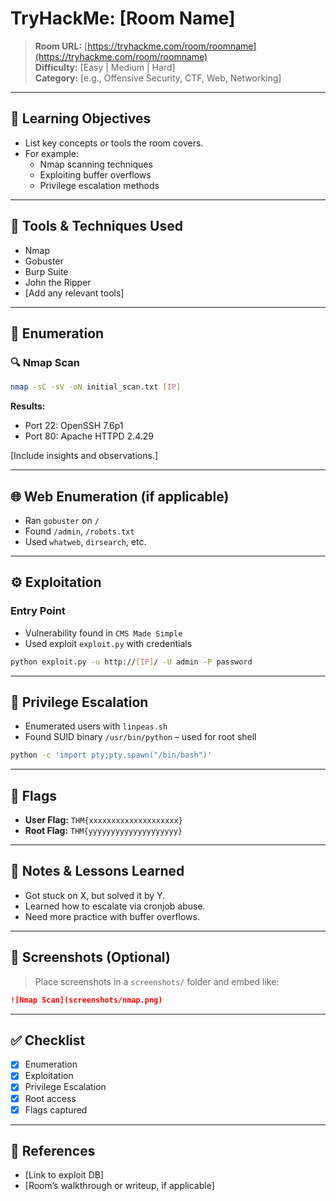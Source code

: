 # TryHackMe: [Room Name]

> **Room URL:** [https://tryhackme.com/room/roomname](https://tryhackme.com/room/roomname)  
> **Difficulty:** [Easy | Medium | Hard]  
> **Category:** [e.g., Offensive Security, CTF, Web, Networking]  

---

## 🧠 Learning Objectives

- List key concepts or tools the room covers.
- For example:
  - Nmap scanning techniques
  - Exploiting buffer overflows
  - Privilege escalation methods

---

## 🧰 Tools & Techniques Used

- Nmap
- Gobuster
- Burp Suite
- John the Ripper
- [Add any relevant tools]

---

## 🚀 Enumeration

### 🔍 Nmap Scan

```bash
nmap -sC -sV -oN initial_scan.txt [IP]
```

**Results:**

- Port 22: OpenSSH 7.6p1
- Port 80: Apache HTTPD 2.4.29

[Include insights and observations.]

---

## 🌐 Web Enumeration (if applicable)

- Ran `gobuster` on `/`
- Found `/admin`, `/robots.txt`
- Used `whatweb`, `dirsearch`, etc.

---

## ⚙️ Exploitation

### Entry Point

- Vulnerability found in `CMS Made Simple`
- Used exploit `exploit.py` with credentials

```bash
python exploit.py -u http://[IP]/ -U admin -P password
```

---

## 🧗 Privilege Escalation

- Enumerated users with `linpeas.sh`
- Found SUID binary `/usr/bin/python` – used for root shell

```bash
python -c 'import pty;pty.spawn("/bin/bash")'
```

---

## 🧾 Flags

- **User Flag:** `THM{xxxxxxxxxxxxxxxxxxxx}`
- **Root Flag:** `THM{yyyyyyyyyyyyyyyyyyyy}`

---

## 📌 Notes & Lessons Learned

- Got stuck on X, but solved it by Y.
- Learned how to escalate via cronjob abuse.
- Need more practice with buffer overflows.

---

## 📸 Screenshots (Optional)

> Place screenshots in a `screenshots/` folder and embed like:

```markdown
![Nmap Scan](screenshots/nmap.png)
```

---

## ✅ Checklist

- [x] Enumeration
- [x] Exploitation
- [x] Privilege Escalation
- [x] Root access
- [x] Flags captured

---

## 🧩 References

- [Link to exploit DB]
- [Room’s walkthrough or writeup, if applicable]
